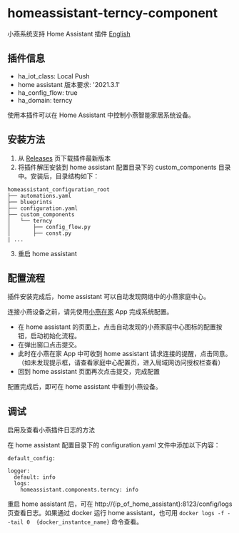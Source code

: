 # homeassistant-terncy-component
小燕系统支持 Home Assistant 插件 [English](README.md)

## 插件信息

- ha_iot_class: Local Push
- home assistant 版本要求: '2021.3.1'
- ha_config_flow: true
- ha_domain: terncy

使用本插件可以在 Home Assistant 中控制小燕智能家居系统设备。

## 安装方法

1. 从 [Releases](https://github.com/rxwen/homeassistant-terncy-component/releases) 页下载插件最新版本
1. 将插件解压安装到 home assistant 配置目录下的 custom_components 目录中。安装后，目录结构如下：
```
homeassistant_configuration_root
├── automations.yaml
├── blueprints
├── configuration.yaml
├── custom_components
│   └── terncy
│       ├── config_flow.py
│       ├── const.py
| ...
```
3. 重启 home assistant


## 配置流程

插件安装完成后，home assistant 可以自动发现网络中的小燕家庭中心。

连接小燕设备之前，请先使用[小燕在家](https://www.xiaoyan.io/app) App 完成系统配置。

- 在 home assistant 的页面上，点击自动发现的小燕家庭中心图标的配置按钮，启动初始化流程。
- 在弹出窗口点击提交。
- 此时在小燕在家 App 中可收到 home assistant 请求连接的提醒，点击同意。（如未发现提示框，请查看家庭中心配置页，进入局域网访问授权栏查看）
- 回到 home assistant 页面再次点击提交，完成配置

配置完成后，即可在 home assistant 中看到小燕设备。

## 调试

启用及查看小燕插件日志的方法

在 home assistant 配置目录下的 configuration.yaml 文件中添加以下内容：

```
default_config:

logger:
  default: info
  logs:
    homeassistant.components.terncy: info

```

重启 home assistant 后，可在 http://{ip_of_home_assistant}:8123/config/logs 页查看日志。如果通过 docker 运行 home assistant，也可用 `docker logs -f --tail 0  {docker_instantce_name}` 命令查看。

